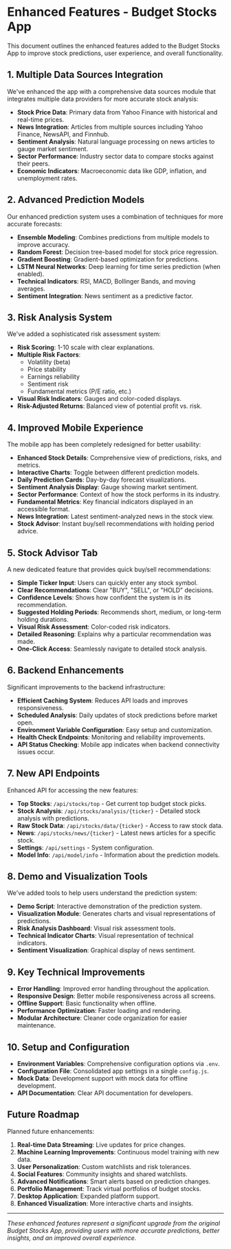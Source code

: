 # Enhanced Features - Budget Stocks App

This document outlines the enhanced features added to the Budget Stocks App to improve stock predictions, user experience, and overall functionality.

## 1. Multiple Data Sources Integration

We've enhanced the app with a comprehensive data sources module that integrates multiple data providers for more accurate stock analysis:

- **Stock Price Data**: Primary data from Yahoo Finance with historical and real-time prices.
- **News Integration**: Articles from multiple sources including Yahoo Finance, NewsAPI, and Finnhub.
- **Sentiment Analysis**: Natural language processing on news articles to gauge market sentiment.
- **Sector Performance**: Industry sector data to compare stocks against their peers.
- **Economic Indicators**: Macroeconomic data like GDP, inflation, and unemployment rates.

## 2. Advanced Prediction Models

Our enhanced prediction system uses a combination of techniques for more accurate forecasts:

- **Ensemble Modeling**: Combines predictions from multiple models to improve accuracy.
- **Random Forest**: Decision tree-based model for stock price regression.
- **Gradient Boosting**: Gradient-based optimization for predictions.
- **LSTM Neural Networks**: Deep learning for time series prediction (when enabled).
- **Technical Indicators**: RSI, MACD, Bollinger Bands, and moving averages.
- **Sentiment Integration**: News sentiment as a predictive factor.

## 3. Risk Analysis System

We've added a sophisticated risk assessment system:

- **Risk Scoring**: 1-10 scale with clear explanations.
- **Multiple Risk Factors**:
  - Volatility (beta)
  - Price stability
  - Earnings reliability
  - Sentiment risk
  - Fundamental metrics (P/E ratio, etc.)
- **Visual Risk Indicators**: Gauges and color-coded displays.
- **Risk-Adjusted Returns**: Balanced view of potential profit vs. risk.

## 4. Improved Mobile Experience

The mobile app has been completely redesigned for better usability:

- **Enhanced Stock Details**: Comprehensive view of predictions, risks, and metrics.
- **Interactive Charts**: Toggle between different prediction models.
- **Daily Prediction Cards**: Day-by-day forecast visualizations.
- **Sentiment Analysis Display**: Gauge showing market sentiment.
- **Sector Performance**: Context of how the stock performs in its industry.
- **Fundamental Metrics**: Key financial indicators displayed in an accessible format.
- **News Integration**: Latest sentiment-analyzed news in the stock view.
- **Stock Advisor**: Instant buy/sell recommendations with holding period advice.

## 5. Stock Advisor Tab

A new dedicated feature that provides quick buy/sell recommendations:

- **Simple Ticker Input**: Users can quickly enter any stock symbol.
- **Clear Recommendations**: Clear "BUY", "SELL", or "HOLD" decisions.
- **Confidence Levels**: Shows how confident the system is in its recommendation.
- **Suggested Holding Periods**: Recommends short, medium, or long-term holding durations.
- **Visual Risk Assessment**: Color-coded risk indicators.
- **Detailed Reasoning**: Explains why a particular recommendation was made.
- **One-Click Access**: Seamlessly navigate to detailed stock analysis.

## 6. Backend Enhancements

Significant improvements to the backend infrastructure:

- **Efficient Caching System**: Reduces API loads and improves responsiveness.
- **Scheduled Analysis**: Daily updates of stock predictions before market open.
- **Environment Variable Configuration**: Easy setup and customization.
- **Health Check Endpoints**: Monitoring and reliability improvements.
- **API Status Checking**: Mobile app indicates when backend connectivity issues occur.

## 7. New API Endpoints

Enhanced API for accessing the new features:

- **Top Stocks**: `/api/stocks/top` - Get current top budget stock picks.
- **Stock Analysis**: `/api/stocks/analysis/{ticker}` - Detailed stock analysis with predictions.
- **Raw Stock Data**: `/api/stocks/data/{ticker}` - Access to raw stock data.
- **News**: `/api/stocks/news/{ticker}` - Latest news articles for a specific stock.
- **Settings**: `/api/settings` - System configuration.
- **Model Info**: `/api/model/info` - Information about the prediction models.

## 8. Demo and Visualization Tools

We've added tools to help users understand the prediction system:

- **Demo Script**: Interactive demonstration of the prediction system.
- **Visualization Module**: Generates charts and visual representations of predictions.
- **Risk Analysis Dashboard**: Visual risk assessment tools.
- **Technical Indicator Charts**: Visual representation of technical indicators.
- **Sentiment Visualization**: Graphical display of news sentiment.

## 9. Key Technical Improvements

- **Error Handling**: Improved error handling throughout the application.
- **Responsive Design**: Better mobile responsiveness across all screens.
- **Offline Support**: Basic functionality when offline.
- **Performance Optimization**: Faster loading and rendering.
- **Modular Architecture**: Cleaner code organization for easier maintenance.

## 10. Setup and Configuration

- **Environment Variables**: Comprehensive configuration options via `.env`.
- **Configuration File**: Consolidated app settings in a single `config.js`.
- **Mock Data**: Development support with mock data for offline development.
- **API Documentation**: Clear API documentation for developers.

## Future Roadmap

Planned future enhancements:

1. **Real-time Data Streaming**: Live updates for price changes.
2. **Machine Learning Improvements**: Continuous model training with new data.
3. **User Personalization**: Custom watchlists and risk tolerances.
4. **Social Features**: Community insights and shared watchlists.
5. **Advanced Notifications**: Smart alerts based on prediction changes.
6. **Portfolio Management**: Track virtual portfolios of budget stocks.
7. **Desktop Application**: Expanded platform support.
8. **Enhanced Visualization**: More interactive charts and insights.

---

*These enhanced features represent a significant upgrade from the original Budget Stocks App, providing users with more accurate predictions, better insights, and an improved overall experience.* 